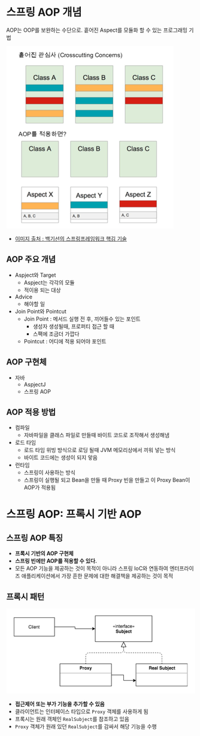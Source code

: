# 스프링 AOP 개념

AOP는 OOP를 보완하는 수단으로. 흩어진 Aspect를 모듈화 할 수 있는 프로그래밍 기법

![AOP-con](/assets/AOP-con.png)
* [이미지 출처 : 백기선의 스프링프레임워크 핵김 기술](https://www.inflearn.com/course/spring-framework_core/)

## AOP 주요 개념
* Aspject와 Target
    * Aspject는 각각의 모듈
    * 적이용 되는 대상 
* Advice
    * 해야할 일
* Join Point와 Pointcut
    * Join Point : 메서드 실행 전 후, 끼어들수 있는 포인트
        * 생성자 생성될때, 프로퍼티 접근 할 때
        * 스팩에 조금더 가깝다 
    * Pointcut : 어디에 적용 되어야 포인트 

## AOP 구현체
* 자바
    * AspjectJ
    * 스프링 AOP

## AOP 적용 방법
* 컴파일
    * 자바파일을 클래스 파일로 만들때 바이트 코드로 조작해서 생성해냄
* 로드 타임
    * 로드 타임 위빙 방식으로 로딩 될때 JVM 메모리상에서 끼워 넣는 방식
    * 바이트 코드에는 생성이 되지 앟음
* 런타임
    * 스프링이 사용하는 방식
    * 스프링이 실행될 되고 Bean을 만들 때 Proxy 빈을 만들고 이 Proxy Bean이 AOP가 적용됨

# 스프링 AOP: 프록시 기반 AOP

## 스프링 AOP 특징
* **프록시 기반의 AOP 구현체**
* **스프링 빈에만 AOP를 적용할 수 있다.**
* 모든 AOP 기능을 제공하는 것이 목적이 아니라 스프링 IoC와 연동하여 엔터프라이즈 애플리케이션에서 가장 흔한 문제에 대한 해결책을 제공하는 것이 목적

## 프록시 패턴

![proxy-class](/assets/proxy-class.png)

* **접근제어 또는 부가 기능을 추가할 수 있음**
* 클라이언트는 인터페이스 타입으로 `Proxy` 객체를 사용하게 됨
* 프록시는 원래 객체인 `RealSubject`를 참조하고 있음
* `Proxy` 객체가 원래 있던 `RealSubject`를 감싸서 해당 기능을 수행
 